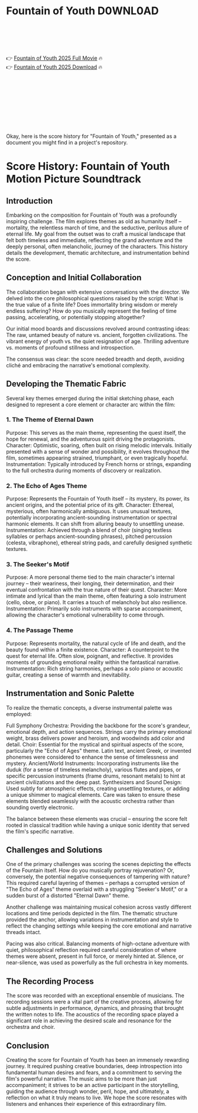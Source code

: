 # Fountain of Youth D0WNL0AD

<br><br><br><br>


👉 <a href="https://Greg-bulllilloka1976.github.io/jiycpthjta/">Fountain of Youth 2025 Full Movie</a> 🔥
<br>
👉 <a href="https://Greg-bulllilloka1976.github.io/jiycpthjta/">Fountain of Youth 2025 Download</a> 🔥


<br><br><br><br><br><br><br><br>


Okay, here is the score history for "Fountain of Youth," presented as a document you might find in a project's repository.



# Score History: Fountain of Youth Motion Picture Soundtrack

## Introduction

Embarking on the composition for Fountain of Youth was a profoundly inspiring challenge. The film explores themes as old as humanity itself – mortality, the relentless march of time, and the seductive, perilous allure of eternal life. My goal from the outset was to craft a musical landscape that felt both timeless and immediate, reflecting the grand adventure and the deeply personal, often melancholic, journey of the characters. This history details the development, thematic architecture, and instrumentation behind the score.

## Conception and Initial Collaboration

The collaboration began with extensive conversations with the director. We delved into the core philosophical questions raised by the script: What is the true value of a finite life? Does immortality bring wisdom or merely endless suffering? How do you musically represent the feeling of time passing, accelerating, or potentially stopping altogether?

Our initial mood boards and discussions revolved around contrasting ideas:
   The raw, untamed beauty of nature vs. ancient, forgotten civilizations.
   The vibrant energy of youth vs. the quiet resignation of age.
   Thrilling adventure vs. moments of profound stillness and introspection.

The consensus was clear: the score needed breadth and depth, avoiding cliché and embracing the narrative's emotional complexity.

## Developing the Thematic Fabric

Several key themes emerged during the initial sketching phase, each designed to represent a core element or character arc within the film:

### 1. The Theme of Eternal Dawn

   Purpose: This serves as the main theme, representing the quest itself, the hope for renewal, and the adventurous spirit driving the protagonists.
   Character: Optimistic, soaring, often built on rising melodic intervals. Initially presented with a sense of wonder and possibility, it evolves throughout the film, sometimes appearing strained, triumphant, or even tragically hopeful.
   Instrumentation: Typically introduced by French horns or strings, expanding to the full orchestra during moments of discovery or realization.

### 2. The Echo of Ages Theme

   Purpose: Represents the Fountain of Youth itself – its mystery, its power, its ancient origins, and the potential price of its gift.
   Character: Ethereal, mysterious, often harmonically ambiguous. It uses unusual textures, potentially incorporating ancient-sounding instrumentation or spectral harmonic elements. It can shift from alluring beauty to unsettling unease.
   Instrumentation: Achieved through a blend of choir (singing textless syllables or perhaps ancient-sounding phrases), pitched percussion (celesta, vibraphone), ethereal string pads, and carefully designed synthetic textures.

### 3. The Seeker's Motif

   Purpose: A more personal theme tied to the main character's internal journey – their weariness, their longing, their determination, and their eventual confrontation with the true nature of their quest.
   Character: More intimate and lyrical than the main theme, often featuring a solo instrument (cello, oboe, or piano). It carries a touch of melancholy but also resilience.
   Instrumentation: Primarily solo instruments with sparse accompaniment, allowing the character's emotional vulnerability to come through.

### 4. The Passage Theme

   Purpose: Represents mortality, the natural cycle of life and death, and the beauty found within a finite existence.
   Character: A counterpoint to the quest for eternal life. Often slow, poignant, and reflective. It provides moments of grounding emotional reality within the fantastical narrative.
   Instrumentation: Rich string harmonies, perhaps a solo piano or acoustic guitar, creating a sense of warmth and inevitability.

## Instrumentation and Sonic Palette

To realize the thematic concepts, a diverse instrumental palette was employed:

   Full Symphony Orchestra: Providing the backbone for the score's grandeur, emotional depth, and action sequences. Strings carry the primary emotional weight, brass delivers power and heroism, and woodwinds add color and detail.
   Choir: Essential for the mystical and spiritual aspects of the score, particularly the "Echo of Ages" theme. Latin text, ancient Greek, or invented phonemes were considered to enhance the sense of timelessness and mystery.
   Ancient/World Instruments: Incorporating instruments like the duduk (for a sense of timeless melancholy), various flutes and pipes, or specific percussion instruments (frame drums, resonant metals) to hint at ancient civilizations and the deep past.
   Synthesizers and Sound Design: Used subtly for atmospheric effects, creating unsettling textures, or adding a unique shimmer to magical elements. Care was taken to ensure these elements blended seamlessly with the acoustic orchestra rather than sounding overtly electronic.

The balance between these elements was crucial – ensuring the score felt rooted in classical tradition while having a unique sonic identity that served the film's specific narrative.

## Challenges and Solutions

One of the primary challenges was scoring the scenes depicting the effects of the Fountain itself. How do you musically portray rejuvenation? Or, conversely, the potential negative consequences of tampering with nature? This required careful layering of themes – perhaps a corrupted version of "The Echo of Ages" theme overlaid with a struggling "Seeker's Motif," or a sudden burst of a distorted "Eternal Dawn" theme.

Another challenge was maintaining musical cohesion across vastly different locations and time periods depicted in the film. The thematic structure provided the anchor, allowing variations in instrumentation and style to reflect the changing settings while keeping the core emotional and narrative threads intact.

Pacing was also critical. Balancing moments of high-octane adventure with quiet, philosophical reflection required careful consideration of where themes were absent, present in full force, or merely hinted at. Silence, or near-silence, was used as powerfully as the full orchestra in key moments.

## The Recording Process

The score was recorded with an exceptional ensemble of musicians. The recording sessions were a vital part of the creative process, allowing for subtle adjustments in performance, dynamics, and phrasing that brought the written notes to life. The acoustics of the recording space played a significant role in achieving the desired scale and resonance for the orchestra and choir.

## Conclusion

Creating the score for Fountain of Youth has been an immensely rewarding journey. It required pushing creative boundaries, deep introspection into fundamental human desires and fears, and a commitment to serving the film's powerful narrative. The music aims to be more than just accompaniment; it strives to be an active participant in the storytelling, guiding the audience through wonder, peril, hope, and ultimately, a reflection on what it truly means to live. We hope the score resonates with listeners and enhances their experience of this extraordinary film.

